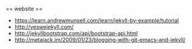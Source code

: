 == website ==
 *  https://learn.andrewmunsell.com/learn/jekyll-by-example/tutorial
 *  http://yeswejekyll.com/
 *  http://jekyllbootstrap.com/api/bootstrap-api.html
 *  http://metajack.im/2009/01/23/blogging-with-git-emacs-and-jekyll/
 
 
